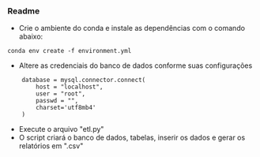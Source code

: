 ### Readme

- Crie o ambiente do conda e instale as dependências com o comando abaixo:
```
conda env create -f environment.yml
```

- Altere as credenciais do banco de dados conforme suas configurações
```
    database = mysql.connector.connect(
        host = "localhost",
        user = "root",
        passwd = "",
        charset='utf8mb4'
    )
```

- Execute o arquivo "etl.py"
- O script criará o banco de dados, tabelas, inserir os dados e gerar os relatórios em ".csv"
